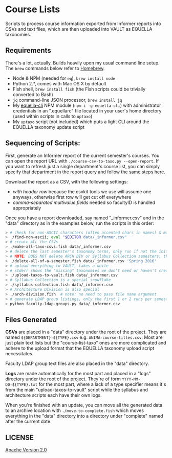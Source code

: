 # Course Lists

Scripts to process course information exported from Informer reports into CSVs and text files, which are then uploaded into VAULT as EQUELLA taxonomies.

## Requirements

There's a lot, actually. Builds heavily upon my usual command line setup. The `brew` commands below refer to [Homebrew](http://brew.sh).

- Node & NPM (needed for `eq`), `brew install node`
- Python 2.\*, comes with Mac OS X by default
- Fish shell, `brew install fish` (the Fish scripts could be trivially converted to Bash)
- `jq` command-line JSON processor, `brew install jq`
- My [equella-cli](https://github.com/cca/equella_cli) NPM module (`npm i -g equella-cli`) with administrator credentials in an ".equellarc" file located in your user's home directory (used within scripts in calls to `uptaxo`)
- My `uptaxo` script (not included) which puts a light CLI around the EQUELLA taxonomy update script

## Sequencing of Scripts:

First, generate an Informer report of the current semester's courses. You can open the report URL with `./course-csv-to-taxo.py --open-report`. If you want to refresh just a single department's course list, you can simply specify that department in the report query and follow the same steps here.

Download the report as a CSV, with the following settings:

- _with header row_ because the csvkit tools we use will assume one anyways, otherwise first row will get cut off everywhere
- _comma-separated multivalue fields_ needed so facultyID is handled appropriately

Once you have a report downloaded, say named "\_informer.csv" and in the "data" directory as in the examples below, run the scripts in this order:

```sh
> # check for non-ASCII characters (often accented chars in names) & manually remove them
> ./find-non-ascii; eval "$EDITOR data/_informer.csv"
> # create ALL the CSVs
> ./make-all-taxo-csvs.fish data/_informer.csv
> # delete the last semester's taxonomy terms, only run if not the initial upload
> # NOTE: DOES NOT delete ARCH DIV or Syllabus Collection semesters, that's manual
> ./delete-all-of-a-semester.fish data/_informer.csv 'Spring 2016'
> # upload everything to VAULT, takes a while
> # stderr shows the "missing" taxonomies we don't need or haven't created yet
> ./upload-taxos-to-vault.fish data/_informer.csv
> # Syllabus Collection is a special snowflake
> ./syllabus-collection.fish data/_informer.csv
> # Architecture Division is also special
> ./arch-division.fish  # note: no need to pass file name argument
> # generate LDAP group listings, only the first 1 or 2 runs per semester
> python faculty-ldap-groups.py data/_informer.csv
```

## Files Generated

**CSVs** are placed in a "data" directory under the root of the project. They are named `${DEPARTMENT}-${TYPE}.csv` e.g. `ANIMA-course-titles.csv`. Most are just plain text lists but the "course-list-taxo" ones are more complicated and adhere to the upload format that the EQUELLA taxonomy upload script necessitates.

Faculty LDAP group text files are also placed in the "data" directory.

**Logs** are made automatically for the most part and placed in a "logs" directory under the root of the project. They're of form `YYYY-MM-DD-${TYPE}.txt` for the most part, where a lack of a type specifier means it's from the main "upload-taxos-to-vault" script while the syllabus and architecture scripts each have their own logs.

When you're finished with an update, you can move all the generated data to an archive location with `./move-to-complete.fish` which moves everything in the "data" directory into a directory under "complete" named after the current date.

## LICENSE

[Apache Version 2.0](http://www.apache.org/licenses/LICENSE-2.0)
